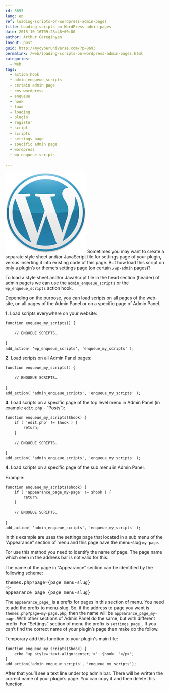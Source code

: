 ```yaml
---
id: 8693
lang: en
ref: loading-scripts-on-wordpress-admin-pages
title: Loading scripts on WordPress admin pages
date: 2015-10-16T09:28:48+00:00
author: Arthur Gareginyan
layout: post
guid: http://mycyberuniverse.com/?p=8693
permalink: /web/loading-scripts-on-wordpress-admin-pages.html
categories:
  - Web
tags:
  - action hook
  - admin_enqueue_scripts
  - certain admin page
  - cms wordpress
  - enqueue
  - hook
  - load
  - loading
  - plugin
  - register
  - script
  - scripts
  - settings page
  - specific admin page
  - wordpress
  - wp_enqueue_scripts

---
```


![thumb](/images/wordpress.png)
Sometimes you may want to create a separate style sheet and/or JavaScript file for settings page of your plugin, versus inserting it into existing code of this page. But how load this script on only a plugin’s or theme’s settings page (on certain `/wp-admin` pages)?


To load a style sheet and/or JavaScript file in the head section (header) of admin page/s we can use the `admin_enqueue_scripts` or the `wp_enqueue_scripts` action hook.

Depending on the purpose, you can load scripts on all pages of the web-site, on all pages of the Admin Panel or on a specific page of Admin Panel.

**1.** Load scripts everywhere on your website:

```
function enqueue_my_scripts() {
 
    // ENQUEUE SCRIPTS…
 
}
add_action( 'wp_enqueue_scripts', 'enqueue_my_scripts' );
```

**2.** Load scripts on all Admin Panel pages:

```
function enqueue_my_scripts() {
 
    // ENQUEUE SCRIPTS…
 
}
add_action( 'admin_enqueue_scripts', 'enqueue_my_scripts' );
```

**3.** Load scripts on a specific page of the top level menu in Admin Panel (in example `edit.php` - “Posts”):

```
function enqueue_my_scripts($hook) {
    if ( 'edit.php' != $hook ) {
        return;
    }
 
    // ENQUEUE SCRIPTS…
 
}
add_action( 'admin_enqueue_scripts', 'enqueue_my_scripts' );
```

**4.** Load scripts on a specific page of the sub menu in Admin Panel.

Example:

```
function enqueue_my_scripts($hook) {
    if ( 'appearance_page_my-page' != $hook ) {
        return;
    }
 
    // ENQUEUE SCRIPTS…
 
}
add_action( 'admin_enqueue_scripts', 'enqueue_my_scripts' );
```

In this example are uses the settings page that located in a sub menu of the “Appearance” section of menu and this page have the menu-slug `my-page`.

For use this method you need to identify the name of page. The page name which seen in the address bar is not valid for this.

The name of the page in “Appearance” section can be identified by the following scheme:

<pre>
themes.php?page={page menu-slug}
=>
appearance_page_{page menu-slug}
</pre>

The `appearance_page_` is a prefix for pages in this section of menu. You need to add the prefix to menu-slug. So, if the address to page you want is `themes.php?page=my-page.php`, then the name will be `appearance_page_my-page`. With other sections of Admin Panel do the same, but with different prefix. For “Settings” section of menu the prefix is `settings_page_`. If you can’t find the correct name of your plugin’s page then make do the follow.

Temporary add this function to your plugin's main file:

```
function enqueue_my_scripts($hook) {
    echo "<p style='text-align:center;'>" .$hook. "</p>";
}
add_action('admin_enqueue_scripts', 'enqueue_my_scripts');
```

After that you’ll see a text line under top admin bar. There will be written the correct name of your plugin’s page. You can copy it and then delete this function.
